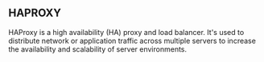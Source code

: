 ## HAPROXY

HAProxy is a high availability (HA) proxy and load balancer. It's used to distribute network or application traffic across multiple servers to increase the availability and scalability of server environments.